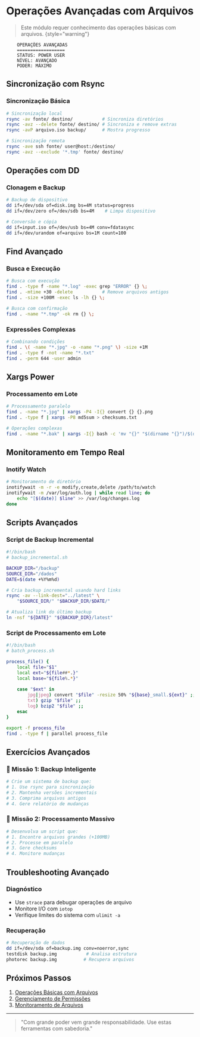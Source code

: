 # Operações Avançadas com Arquivos 

> Este módulo requer conhecimento das operações básicas com arquivos.
> {style="warning"}

```ascii
    OPERAÇÕES AVANÇADAS
    ==================
    STATUS: POWER USER
    NÍVEL: AVANÇADO
    PODER: MÁXIMO
```

## Sincronização com Rsync

### Sincronização Básica
```bash
# Sincronização local
rsync -av fonte/ destino/           # Sincroniza diretórios
rsync -avz --delete fonte/ destino/ # Sincroniza e remove extras
rsync -avP arquivo.iso backup/      # Mostra progresso

# Sincronização remota
rsync -ave ssh fonte/ user@host:/destino/
rsync -avz --exclude '*.tmp' fonte/ destino/
```

## Operações com DD

### Clonagem e Backup
```bash
# Backup de dispositivo
dd if=/dev/sda of=disk.img bs=4M status=progress
dd if=/dev/zero of=/dev/sdb bs=4M    # Limpa dispositivo

# Conversão e cópia
dd if=input.iso of=/dev/usb bs=4M conv=fdatasync
dd if=/dev/urandom of=arquivo bs=1M count=100
```

## Find Avançado

### Busca e Execução
```bash
# Busca com execução
find . -type f -name "*.log" -exec grep "ERROR" {} \;
find . -mtime +30 -delete           # Remove arquivos antigos
find . -size +100M -exec ls -lh {} \;

# Busca com confirmação
find . -name "*.tmp" -ok rm {} \;
```

### Expressões Complexas
```bash
# Combinando condições
find . \( -name "*.jpg" -o -name "*.png" \) -size +1M
find . -type f -not -name "*.txt"
find . -perm 644 -user admin
```

## Xargs Power

### Processamento em Lote
```bash
# Processamento paralelo
find . -name "*.jpg" | xargs -P4 -I{} convert {} {}.png
find . -type f | xargs -P8 md5sum > checksums.txt

# Operações complexas
find . -name "*.bak" | xargs -I{} bash -c 'mv "{}" "$(dirname "{}")/$(date +%F)_$(basename "{}")"'
```

## Monitoramento em Tempo Real

### Inotify Watch
```bash
# Monitoramento de diretório
inotifywait -m -r -e modify,create,delete /path/to/watch
inotifywait -m /var/log/auth.log | while read line; do
    echo "[$(date)] $line" >> /var/log/changes.log
done
```

## Scripts Avançados

### Script de Backup Incremental
```bash
#!/bin/bash
# backup_incremental.sh

BACKUP_DIR="/backup"
SOURCE_DIR="/dados"
DATE=$(date +%Y%m%d)

# Cria backup incremental usando hard links
rsync -av --link-dest="../latest" \
    "$SOURCE_DIR/" "$BACKUP_DIR/$DATE/"

# Atualiza link do último backup
ln -nsf "${DATE}" "${BACKUP_DIR}/latest"
```

### Script de Processamento em Lote
```bash
#!/bin/bash
# batch_process.sh

process_file() {
    local file="$1"
    local ext="${file##*.}"
    local base="${file%.*}"
    
    case "$ext" in
        jpg|jpeg) convert "$file" -resize 50% "${base}_small.${ext}" ;;
        txt) gzip "$file" ;;
        log) bzip2 "$file" ;;
    esac
}

export -f process_file
find . -type f | parallel process_file
```

## Exercícios Avançados

### 🎯 Missão 1: Backup Inteligente
```bash
# Crie um sistema de backup que:
# 1. Use rsync para sincronização
# 2. Mantenha versões incrementais
# 3. Comprima arquivos antigos
# 4. Gere relatório de mudanças
```

### 🎯 Missão 2: Processamento Massivo
```bash
# Desenvolva um script que:
# 1. Encontre arquivos grandes (+100MB)
# 2. Processe em paralelo
# 3. Gere checksums
# 4. Monitore mudanças
```

## Troubleshooting Avançado

### Diagnóstico
- Use `strace` para debugar operações de arquivo
- Monitore I/O com `iotop`
- Verifique limites do sistema com `ulimit -a`

### Recuperação
```bash
# Recuperação de dados
dd if=/dev/sda of=backup.img conv=noerror,sync
testdisk backup.img           # Analisa estrutura
photorec backup.img          # Recupera arquivos
```

## Próximos Passos

1. [Operações Básicas com Arquivos](basic-file-ops.md)
2. [Gerenciamento de Permissões](file-permissions.md)
3. [Monitoramento de Arquivos](file-monitoring.md)

---

> "Com grande poder vem grande responsabilidade. Use estas ferramentas com sabedoria."
